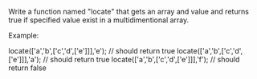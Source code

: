 Write a function named "locate" that gets an array and value and returns true if specified value exist in a multidimentional array.

Example:

locate(['a','b',['c','d',['e']]],'e'); // should return true
locate(['a','b',['c','d',['e']]],'a'); // should return true
locate(['a','b',['c','d',['e']]],'f'); // should return false

